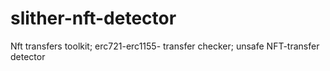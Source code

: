 # slither-nft-detector
Nft transfers toolkit; erc721-erc1155- transfer checker; unsafe NFT-transfer detector
